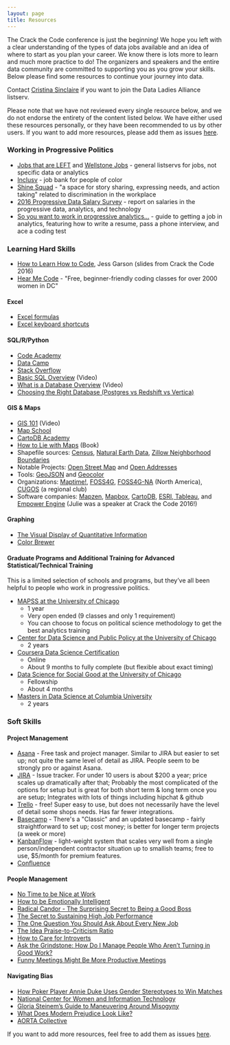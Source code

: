 ```yaml
---
layout: page
title: Resources 
---
```


The Crack the Code conference is just the beginning! We hope you left with a clear understanding of the types of data jobs available and an idea of where to start as you plan your career. We know there is lots more to learn and much more practice to do! The organizers and speakers and the entire data community are committed to supporting you as you grow your skills. Below please find some resources to continue your journey into data. 

Contact [Cristina Sinclaire](mailto:cristina.sinclaire@gmail.com) if you want to join the Data Ladies Alliance listserv.

Please note that we have not reviewed every single resource below, and we do not endorse the entirety of the content listed below. We have either used these resources personally, or they have been recommended to us by other users. If you want to add more resources, please add them as issues [here](https://github.com/anniejw6/crackthecodesite).

### Working in Progressive Politics

* [Jobs that are LEFT](https://groups.google.com/forum/#!forum/jobsthatareleft) and [Wellstone Jobs](https://groups.google.com/forum/#!forum/noi-jobs) - general listservs for jobs, not specific data or analytics
* [Inclusv](http://www.inclusv.com/) - job bank for people of color
* [Shine Squad](http://shinesquad.org/) - "a space for story sharing, expressing needs, and action taking" related to discrimination in the workplace
* [2016 Progressive Data Salary Survey](/salary_survey2016.pdf) - report on salaries in the progressive data, analytics, and technology
* [So you want to work in progressive analytics...](https://www.gitbook.com/read/book/anniejw6/jobs-proganalytics) - guide to getting a job in analytics, featuring how to write a resume, pass a phone interview, and ace a coding test

### Learning Hard Skills

* [How to Learn How to Code](https://github.com/JessicaGarson/Crack-the-Code-Talk), Jess Garson (slides from Crack the Code 2016)
* [Hear Me Code](http://hearmecode.com/) - "Free, beginner-friendly coding classes for over 2000 women in DC"

#### Excel

* [Excel formulas](https://exceljet.net/formulas)
* [Excel keyboard shortcuts](https://exceljet.net/keyboard-shortcuts)

#### SQL/R/Python

* [Code Academy](https://www.codecademy.com/)
* [Data Camp](https://www.datacamp.com/courses)
* [Stack Overflow](http://stackoverflow.com/)
* [Basic SQL Overview](https://www.youtube.com/watch?v=pJCyTBkoIKA) (Video)
* [What is a Database Overview](https://www.youtube.com/watch?v=Ls_LzOZ7x0c) (Video)
* [Choosing the Right Database (Postgres vs Redshift vs Vertica)](http://db-engines.com/en/system/Amazon+Redshift%3BVertica%3Bpostgresql)

#### GIS & Maps

* [GIS 101](https://www.youtube.com/playlist?list=PLCuEIQl2BByhnFWu858xy5O0rfVAI94Hw) (Video)
* [Map School](http://www.mapschool.io)
* [CartoDB Academy](http://academy.cartodb.com)  
* [How to Lie with Maps](http://www.amazon.com/How-Lie-Maps-Mark-Monmonier/dp/0226534219) (Book)
* Shapefile sources: [Census](https://www.census.gov/geo/maps-data/data/tiger-line.html), [Natural Earth Data](http://www.naturalearthdata.com/), [Zillow Neighborhood Boundaries](http://www.zillow.com/howto/api/neighborhood-boundaries.htm)
* Notable Projects: [Open Street Map](http://www.openstreetmap.org) and [Open Addresses](http://www.openaddresses.io)
* Tools: [GeoJSON](http://www.geojson.io) and [Geocolor](http://www.geocolor.io)
* Organizations: [Maptime!](http://maptime.io/chapters/), [FOSS4G](http://foss4g.org/), [FOSS4G-NA](https://2016.foss4g-na.org/) (North America), [CUGOS](http://cugos.org/) (a regional club)
* Software companies: [Mapzen](https://mapzen.com/), [Mapbox](https://www.mapbox.com/), [CartoDB](https://cartodb.com/), [ESRI](http://www.esri.com/),[ Tableau](http://kb.tableau.com/articles/knowledgebase/mapping-basics), and [Empower Engine](http://www.empowerengine.com/) (Julie was a speaker at Crack the Code 2016!)

#### Graphing

* [The Visual Display of Quantitative Information](http://www.edwardtufte.com/tufte/books_vdqi)
* [Color Brewer](http://www.colorbrewer2.org)

#### Graduate Programs and Additional Training for Advanced Statistical/Technical Training

This is a limited selection of schools and programs, but they’ve all been helpful to people who work in progressive politics.

* [MAPSS at the University of Chicago](https://mapss.uchicago.edu/)
    * 1 year
    * Very open ended (9 classes and only 1 requirement) 
    * You can choose to focus on political science methodology to get the best analytics training
* [Center for Data Science and Public Policy at the University of Chicago](https://capp.sites.uchicago.edu/)
    * 2 years 
* [Coursera Data Science Certification ](https://www.coursera.org/specializations/jhu-data-science)
    * Online 
    * About 9 months to fully complete (but flexible about exact timing) 
* [Data Science for Social Good at the University of Chicago](http://dssg.uchicago.edu/) 
    * Fellowship 
    * About 4 months
* [Masters in Data Science at Columbia University ](http://datascience.columbia.edu/master-of-science-in-data-science)
    * 2 years 

### Soft Skills

#### Project Management

* [Asana](https://asana.com/) - Free task and project manager. Similar to JIRA but easier to set up; not quite the same level of detail as JIRA. People seem to be strongly pro or against Asana.
* [JIRA](https://www.atlassian.com/software/jira) - Issue tracker. For under 10 users is about $200 a year; price scales up dramatically after that; Probably the most complicated of the options for setup but is great for both short term & long term once you are setup; Integrates with lots of things including hipchat & github
* [Trello](https://trello.com/) - free! Super easy to use, but does not necessarily have the level of detail some shops needs. Has far fewer integrations.
* [Basecamp](https://basecamp.com/) - There's a "Classic" and an updated basecamp - fairly straightforward to set up; cost money; is better for longer term projects (a week or more)
* [KanbanFlow](https://kanbanflow.com) - light-weight system that scales very well from a single person/independent contractor situation up to smallish teams; free to use, $5/month for premium features.
* [Confluence](https://www.atlassian.com/software/confluence)  

#### People Management

* [No Time to be Nice at Work](http://www.nytimes.com/2015/06/21/opinion/sunday/is-your-boss-mean.html?_r=1)
* [How to be Emotionally Intelligent](http://www.nytimes.com/2015/04/12/education/edlife/how-to-be-emotionally-intelligent.html)
* [Radical Candor - The Surprising Secret to Being a Good Boss](http://firstround.com/review/radical-candor-the-surprising-secret-to-being-a-good-boss/)
* [The Secret to Sustaining High Job Performance](http://www.nytimes.com/2015/11/14/business/dealbook/the-secret-to-sustaining-high-job-performance.html?_r=0)
* [The One Question You Should Ask About Every New Job](http://www.nytimes.com/2015/12/20/opinion/sunday/the-one-question-you-should-ask-about-every-new-job.html)
* [The Idea Praise-to-Criticism Ratio](https://hbr.org/2013/03/the-ideal-praise-to-criticism.html)
* [How to Care for Introverts](http://kottke.org/14/12/how-to-care-for-introverts)
* [Ask the Grindstone: How Do I Manage People Who Aren’t Turning in Good Work?](https://thebillfold.com/ask-the-grindstone-how-do-i-manage-people-who-aren-t-turning-in-good-work-ae70db21cf11#.gakktestj)
* [Funny Meetings Might Be More Productive Meetings](http://nymag.com/scienceofus/2015/02/funny-meetings-might-be-more-productive-meetings.html)

#### Navigating Bias

* [How Poker Player Annie Duke Uses Gender Stereotypes to Win Matches](http://www.npr.org/2015/09/28/444236895/how-poker-player-annie-duke-used-gender-stereotypes-to-win-matches)
* [National Center for Women and Information Technology](https://www.ncwit.org/)
* [Gloria Steinem’s Guide to Maneuvering Around Misogyny](https://www.evernote.com/shard/s24/sh/4538d6c2-7f37-4451-830d-b3e08bf2daf8/68bcc0ef02c561a8)
* [What Does Modern Prejudice Look Like?](http://www.npr.org/blogs/codeswitch/2013/04/16/177455764/What-Does-Modern-Prejudice-Look-Like?live=1)
* [AORTA Collective](http://aorta.coop/)


If you want to add more resources, feel free to add them as issues [here](https://github.com/anniejw6/crackthecodesite).